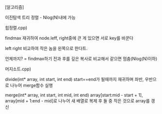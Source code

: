 [알고리즘]

이진탐색 트리 정렬 - Nlog(N)내에 가능


힙정렬.cpp)

  findmax 재귀하여 node.leff, right중에 큰 게 있으면 서로 key를 바꾼다
  
  left right 비교하여 작은 놈을 왼쪽으로 한다트.
  
  언제까지? = findmax하기 전과 후를 깊은 복사로 비교해서 같으면 멈춤(Nlog(N)이하)


머지소트.cpp)

  divide(int* array, int start, int end)
  start==end가 될때까지 재귀하며 좌반, 우반으로 나누어 merge함수 실행

  merge(int* array, int start, int mid, int end)
  array[start:mid - start + 1], array[mid + 1:end - mid]로 나누어
  새 배열로 복제 후 둘 중 작은 것으로 array를 갱신
